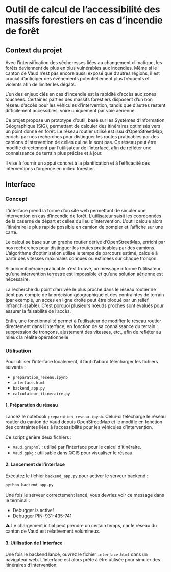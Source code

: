# Outil de calcul de l’accessibilité des massifs forestiers en cas d’incendie de forêt

## Context du projet

Avec l’intensification des sécheresses liées au changement climatique, les forêts deviennent de plus en plus vulnérables aux incendies. Même si le canton de Vaud n’est pas encore aussi exposé que d’autres régions, il est crucial d’anticiper des événements potentiellement plus fréquents et violents afin de limiter les dégâts.

L’un des enjeux clés en cas d’incendie est la rapidité d’accès aux zones touchées. Certaines parties des massifs forestiers disposent d’un bon réseau d’accès pour les véhicules d’intervention, tandis que d’autres restent difficilement accessibles, voire uniquement par voie aérienne.

Ce projet propose un prototype d’outil, basé sur les Systèmes d’Information Géographique (SIG), permettant de calculer des itinéraires optimisés vers un point donné en forêt. Le réseau routier utilisé est issu d’OpenStreetMap, enrichi par nos recherches pour distinguer les routes praticables par des camions d’intervention de celles qui ne le sont pas. Ce réseau peut être modifié directement par l’utilisateur de l’interface, afin de refléter une connaissance de terrain plus précise et à jour.

Il vise à fournir un appui concret à la planification et à l’efficacité des interventions d’urgence en milieu forestier.

## Interface

### Concept

L’interface prend la forme d’un site web permettant de simuler une intervention en cas d’incendie de forêt. L’utilisateur saisit les coordonnées de la caserne de départ et celles du lieu d’intervention. L’outil calcule alors l’itinéraire le plus rapide possible en camion de pompier et l’affiche sur une carte.

Le calcul se base sur un graphe routier dérivé d’OpenStreetMap, enrichi par nos recherches pour distinguer les routes praticables par des camions. L’algorithme d’optimisation utilise le temps de parcours estimé, calculé à partir des vitesses maximales connues ou estimées sur chaque tronçon.

Si aucun itinéraire praticable n’est trouvé, un message informe l’utilisateur qu’une intervention terrestre est impossible et qu’une solution aérienne est nécessaire.

La recherche du point d’arrivée le plus proche dans le réseau routier ne tient pas compte de la précision géographique et des contraintes de terrain (par exemple, un accès en ligne droite peut être bloqué par un relief infranchissable). C'est porquoi plusieurs nœuds proches sont évalués pour assurer la faisabilité de l’accès.

Enfin, une fonctionnalité permet à l’utilisateur de modifier le réseau routier directement dans l’interface, en fonction de sa connaissance du terrain : suppression de tronçons, ajustement des vitesses, etc., afin de refléter au mieux la réalité opérationnelle.

### Utilisation

Pour utiliser l’interface localement, il faut d’abord télécharger les fichiers suivants :

- `preparation_reseau.ipynb`
- `interface.html`
- `backend_app.py`
- `calculateur_itineraire.py`

#### 1. Préparation du réseau

Lancez le notebook `preparation_reseau.ipynb`. Celui-ci télécharge le réseau routier du canton de Vaud depuis OpenStreetMap et le modifie en fonction des contraintes liées à l’accessibilité pour les véhicules d’intervention.

Ce script génère deux fichiers :

- `Vaud.graphml` : utilisé par l’interface pour le calcul d’itinéraire.
- `Vaud.gpkg` : utilisable dans QGIS pour visualiser le réseau.

#### 2. Lancement de l’interface

Exécutez le fichier `backend_app.py` pour activer le serveur backend :

```bash
python backend_app.py
```

Une fois le serveur correctement lancé, vous devriez voir ce message dans le terminal :

* Debugger is active!
* Debugger PIN: 931-435-741

⚠️ Le chargement initial peut prendre un certain temps, car le réseau du canton de Vaud est relativement volumineux.

#### 3. Utilisation de l’interface

Une fois le backend lancé, ouvrez le fichier `interface.html` dans un navigateur web. L’interface est alors prête à être utilisée pour simuler des itinéraires d’intervention.

